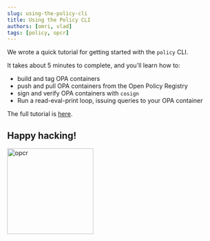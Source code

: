 ```yaml
---
slug: using-the-policy-cli
title: Using the Policy CLI
authors: [omri, vlad]
tags: [policy, opcr]
---
```


We wrote a quick tutorial for getting started with the `policy` CLI. 

It takes about 5 minutes to complete, and you'll learn how to:
* build and tag OPA containers
* push and pull OPA containers from the Open Policy Registry
* sign and verify OPA containers with `cosign`
* Run a read-eval-print loop, issuing queries to your OPA container

The full tutorial is [here](/docs/tutorial).

## Happy hacking!

<img src="/img/opcr.svg" alt="opcr" width="200"/>
